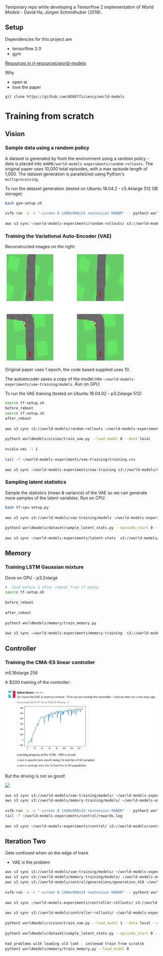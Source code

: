 Temporary repo while developing a Tensorflow 2 implementation of *World Models* - David Ha, Jürgen Schmidhuber (2018).

##  Setup

Dependencies for this project are
- tensorflow 2.0
- gym

[Resources in rl-resources/world-models](https://github.com/ADGEfficiency/rl-resources/tree/master/world-models)

Why
- open ai
- love the paper

```bash
git clone https://github.com/ADGEfficiency/world-models
```

# Training from scratch

## Vision 

### Sample data using a random policy

A dataset is generated by from the environment using a random policy - data is placed into `$HOME/world-models-experiments/random-rollouts`.  The original paper uses 10,000 total episodes, with a max episode length of 1,000.  The dataset generation is parallelzied using Python's `multiprocessing`.

To run the dataset generation (tested on Ubuntu 18.04.2 -  c5.4xlarge 512 GB storage):

```bash
bash gym-setup.sh

xvfb-run -a -s "-screen 0 1400x900x24 +extension RANDR" -- python3 worldmodels/dataset/sample_policy.py --num_process 8 --total_episodes 10000 --policy random-rollouts

aws s3 sync ~/world-models-experiments/random-rollouts/ s3://world-models/random-rollouts
```

### Training the Variational Auto-Encoder (VAE)

Reconstructed images on the right:

![](./assets/vae.png)

Original paper uses 1 epoch, the code based supplied uses 10.

The autoencoder saves a copy of the model into `~/world-models-experiments/vae-training/models`.  Run on GPU:

To run the VAE training (tested on Ubuntu 18.04.02 - p3.2xlarge 512)

```bash
source tf-setup.sh
before_reboot
source tf-setup.sh
after_reboot

aws s3 sync s3://world-models/random-rollouts ~/world-models-experiments/random-rollouts

python3 worldmodels/vision/train_vae.py --load_model 0 --data local

nvidia-smi -l 1

tail -f ~/world-models-experiments/vae-training/training.csv

aws s3 sync ~/world-models-experiments/vae-training s3://world-models/vae-training
```

### Sampling latent statistics

Sample the statistics (mean & variance) of the VAE so we can generate more samples of the latent variables.  Run on CPU:

```bash
bash tf-cpu-setup.py

aws s3 sync s3://world-models/vae-training/models ~/world-models-experiments/vae-training/models

python3 worldmodels/dataset/sample_latent_stats.py --episode_start 0 --episodes 10000 --data local

aws s3 sync ~/world-models-experiments/latent-stats  s3://world-models/latent-stats
```

## Memory

### Training LSTM Gaussian mixture

Done on GPU - p3.2xlarge

```bash
#  load before & after reboot from tf-setup
source tf-setup.sh

before_reboot

after_reboot

python3 worldmodels/memory/train_memory.py

aws s3 sync ~/world-models-experiments/memory-training  s3://world-models/memory-training
```

## Controller

### Training the CMA-ES linear controller

m5.16xlarge 256

A $200 training of the controller:

![](./assets/first.png)

But the driving is not so good! 

![](./assets/first.gif)

```bash
aws s3 sync s3://world-models/vae-training/models/ ~/world-models-experiments/vae-training/models
aws s3 sync s3://world-models/memory-training/models/ ~/world-models-experiments/memory-training/models

xvfb-run -a -s "-screen 0 1400x900x24 +extension RANDR" -- python3 worldmodels/control/train_controller.py
tail -f ~/world-models-experiments/control/rewards.log

aws s3 sync ~/world-models-experiments/control/ s3://world-models/control

```

## Iteration Two

Gets confused when on the edge of track
- VAE is the problem

```bash
aws s3 sync s3://world-models/vae-training/models/ ~/world-models-experiments/vae-training/models
aws s3 sync s3://world-models/memory-training/models/ ~/world-models-experiments/memory-training/models
aws s3 sync s3://world-models/control/generations/generation_418 ~/world-models-experiments/control/generations/generation_418

xvfb-run -a -s "-screen 0 1400x900x24 +extension RANDR" -- python3 worldmodels/dataset/sample_policy.py --num_process 8 --total_episodes 10000 --policy controller-rollouts

aws s3 sync ~/world-models-experiments/controller-rollouts/ s3://world-models/controller-rollouts

aws s3 sync s3://world-models/controller-rollouts/ ~/world-models-experiments/controller-rollouts

python3 worldmodels/vision/train_vae.py --load_model 1 --data local --epochs 15 --dataset controller

python3 worldmodels/dataset/sample_latent_stats.py --episode_start 0 --episodes 10000 --data local --dataset controller-rollouts

had problems with loading old lsmt - insteead train from scratch
python3 worldmodels/memory/train_memory.py --load_model 0
```
